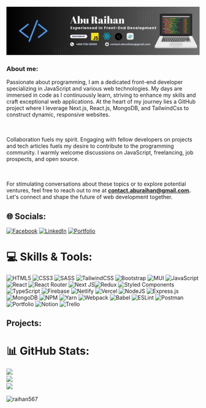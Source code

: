 ![banner-image](./asset/Abu%20Raihan1.png)

 <h3>About me:</h3>

Passionate about programming, I am a dedicated front-end developer specializing
in JavaScript and various web technologies. My days are immersed in code as I
continuously learn, striving to enhance my skills and craft exceptional web
applications. At the heart of my journey lies a GitHub project where I leverage
Next.js, React.js, MongoDB, and TailwindCss to construct dynamic, responsive
websites.

<br> <br> Collaboration fuels my spirit. Engaging with fellow
developers on projects and tech articles fuels my desire to contribute to the
programming community. I warmly welcome discussions on JavaScript, freelancing,
job prospects, and open source.

 <br> <br> For stimulating conversations about
these topics or to explore potential ventures, feel free to reach out to me at
<b> contact.aburaihan@gmail.com. </b> Let's connect and shape the future of web
development together.

## 🌐 Socials:

[![Facebook](https://img.shields.io/badge/Facebook-%231877F2.svg?logo=Facebook&logoColor=white)](https://facebook.com/https://www.facebook.com/abu.raihan.sumu/)
[![LinkedIn](https://img.shields.io/badge/LinkedIn-%230077B5.svg?logo=linkedin&logoColor=white)](https://linkedin.com/in/https://www.linkedin.com/in/devaburaihan/)
[![Portfolio](https://img.shields.io/badge/%E2%9E%A1-Portfolio-red)](https://dev-portfolio-tawny.vercel.app/)

# 💻 Skills & Tools:

![HTML5](https://img.shields.io/badge/html5-%23E34F26.svg?style=for-the-badge&logo=html5&logoColor=white)
![CSS3](https://img.shields.io/badge/css3-%231572B6.svg?style=for-the-badge&logo=css3&logoColor=white)
![SASS](https://img.shields.io/badge/SASS-hotpink.svg?style=for-the-badge&logo=SASS&logoColor=white)
![TailwindCSS](https://img.shields.io/badge/tailwindcss-%2338B2AC.svg?style=for-the-badge&logo=tailwind-css&logoColor=white)
![Bootstrap](https://img.shields.io/badge/bootstrap-%23563D7C.svg?style=for-the-badge&logo=bootstrap&logoColor=white)
![MUI](https://img.shields.io/badge/MUI-%230081CB.svg?style=for-the-badge&logo=material-ui&logoColor=white)
![JavaScript](https://img.shields.io/badge/javascript-%23323330.svg?style=for-the-badge&logo=javascript&logoColor=%23F7DF1E)
![React](https://img.shields.io/badge/react-%2320232a.svg?style=for-the-badge&logo=react&logoColor=%2361DAFB)
![React Router](https://img.shields.io/badge/React_Router-CA4245?style=for-the-badge&logo=react-router&logoColor=white)
![Next JS](https://img.shields.io/badge/Next-black?style=for-the-badge&logo=next.js&logoColor=white)![Redux](https://img.shields.io/badge/redux-%23593d88.svg?style=for-the-badge&logo=redux&logoColor=white)
![Styled Components](https://img.shields.io/badge/styled--components-DB7093?style=for-the-badge&logo=styled-components&logoColor=white)
![TypeScript](https://img.shields.io/badge/typescript-%23007ACC.svg?style=for-the-badge&logo=typescript&logoColor=white)
![Firebase](https://img.shields.io/badge/firebase-%23039BE5.svg?style=for-the-badge&logo=firebase)
![Netlify](https://img.shields.io/badge/netlify-%23000000.svg?style=for-the-badge&logo=netlify&logoColor=#00C7B7)
![Vercel](https://img.shields.io/badge/vercel-%23000000.svg?style=for-the-badge&logo=vercel&logoColor=white)
![NodeJS](https://img.shields.io/badge/node.js-6DA55F?style=for-the-badge&logo=node.js&logoColor=white)
![Express.js](https://img.shields.io/badge/express.js-%23404d59.svg?style=for-the-badge&logo=express&logoColor=%2361DAFB)
![MongoDB](https://img.shields.io/badge/MongoDB-%234ea94b.svg?style=for-the-badge&logo=mongodb&logoColor=white)
![NPM](https://img.shields.io/badge/NPM-%23000000.svg?style=for-the-badge&logo=npm&logoColor=white)
![Yarn](https://img.shields.io/badge/yarn-%232C8EBB.svg?style=for-the-badge&logo=yarn&logoColor=white)
![Webpack](https://img.shields.io/badge/webpack-%238DD6F9.svg?style=for-the-badge&logo=webpack&logoColor=black)
![Babel](https://img.shields.io/badge/Babel-F9DC3e?style=for-the-badge&logo=babel&logoColor=black)
![ESLint](https://img.shields.io/badge/ESLint-4B3263?style=for-the-badge&logo=eslint&logoColor=white)
![Postman](https://img.shields.io/badge/Postman-FF6C37?style=for-the-badge&logo=postman&logoColor=white)
![Portfolio](https://img.shields.io/badge/Portfolio-%23000000.svg?style=for-the-badge&logo=firefox&logoColor=#FF7139)
![Notion](https://img.shields.io/badge/Notion-%23000000.svg?style=for-the-badge&logo=notion&logoColor=white)
![Trello](https://img.shields.io/badge/Trello-%23026AA7.svg?style=for-the-badge&logo=Trello&logoColor=white)

## **Projects:**

<!-- ### [Project Name 1]

- **Description:** [Provide a brief overview of the project, its purpose, and
  your role in it.]
- **Technologies Used:** [List the technologies, frameworks, and libraries used
  in the project.]
- **GitHub Repository:** [Link to the project's GitHub repository, if
  available.]
- **Live Demo:** [If the project is deployed, provide a link to the live demo.]

### [Project Name 2]

- **Description:** [Briefly describe the second project, highlighting its
  features and your contributions.]
- **Technologies Used:** [List the technologies, frameworks, and libraries used
  in the project.]
- **GitHub Repository:** [Link to the project's GitHub repository, if
  available.]
- **Live Demo:** [If the project is deployed, provide a link to the live demo.] -->

# 📊 GitHub Stats:

![](https://github-readme-stats.vercel.app/api?username=Raihan567&theme=dark&hide_border=true&include_all_commits=false&count_private=false)<br/>
![](https://github-readme-streak-stats.herokuapp.com/?user=Raihan567&theme=dark&hide_border=true)<br/>
![](https://github-readme-stats.vercel.app/api/top-langs/?username=Raihan567&theme=dark&hide_border=true&include_all_commits=false&count_private=false&layout=compact)

<p align="left"> <img src="https://komarev.com/ghpvc/?username=raihan567&label=Profile%20views&color=0e75b6&style=flat" alt="raihan567" /> </p>
